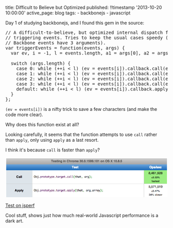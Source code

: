 title: Difficult to Believe but Optimized
published: !!timestamp '2013-10-20 10:00:00'
active_page: blog
tags:
    - backbonejs
    - javascript


Day 1 of studying backbonejs, and I found this gem in the source:

<pre>
// A difficult-to-believe, but optimized internal dispatch function for
// triggering events. Tries to keep the usual cases speedy (most internal
// Backbone events have 3 arguments).
var triggerEvents = function(events, args) {
  var ev, i = -1, l = events.length, a1 = args[0], a2 = args[1], a3 = args[2];
  
  switch (args.length) {
    case 0: while (++i < l) (ev = events[i]).callback.call(ev.ctx); return;
    case 1: while (++i < l) (ev = events[i]).callback.call(ev.ctx, a1); return;
    case 2: while (++i < l) (ev = events[i]).callback.call(ev.ctx, a1, a2); return;
    case 3: while (++i < l) (ev = events[i]).callback.call(ev.ctx, a1, a2, a3); return;
    default: while (++i < l) (ev = events[i]).callback.apply(ev.ctx, args);
  }
};
</pre>

`(ev = events[i])` is a nifty trick to save a few characters (and make the code more clear).

Why does this function exist at all?

Looking carefully, it seems that the function attempts to use `call` rather than `apply`, only using `apply` as a last resort.

I think it's because `call` is faster than `apply`?

![Call vs Apply test results](/static/images/20131020-backboneperf.png)

[Test on jsperf](http://jsperf.com/test-call-vs-apply/34)

Cool stuff, shows just how much real-world Javascript performance is a dark art.
